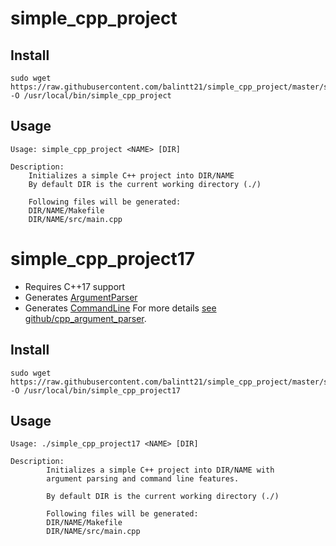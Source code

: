 # simple_cpp_project
## Install
```
sudo wget https://raw.githubusercontent.com/balintt21/simple_cpp_project/master/simple_cpp_project -O /usr/local/bin/simple_cpp_project
```
## Usage
```
Usage: simple_cpp_project <NAME> [DIR]

Description:
 	Initializes a simple C++ project into DIR/NAME
 	By default DIR is the current working directory (./)

 	Following files will be generated:
 	DIR/NAME/Makefile
 	DIR/NAME/src/main.cpp
```
# simple_cpp_project17
 * Requires C++17 support
 * Generates [ArgumentParser](https://github.com/balintt21/cpp_argument_parser/blob/master/argument_parser.h) 
 * Generates [CommandLine](https://github.com/balintt21/cpp_argument_parser/blob/master/command_line.h)
 For more details [see github/cpp_argument_parser](https://github.com/balintt21/cpp_argument_parser).
## Install
```
sudo wget https://raw.githubusercontent.com/balintt21/simple_cpp_project/master/simple_cpp_project17 -O /usr/local/bin/simple_cpp_project17
```
## Usage
```
Usage: ./simple_cpp_project17 <NAME> [DIR]

Description:
        Initializes a simple C++ project into DIR/NAME with
        argument parsing and command line features.

        By default DIR is the current working directory (./)

        Following files will be generated:
        DIR/NAME/Makefile
        DIR/NAME/src/main.cpp
```
